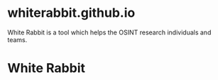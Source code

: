 # whiterabbit.github.io
White Rabbit is a tool which helps the OSINT research individuals and teams.
<h1>White Rabbit</h1>
